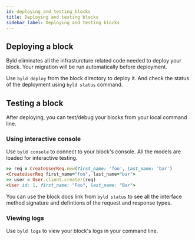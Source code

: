 ```yaml
---
id: deploying_and_testing_blocks
title: Deploying and testing blocks
sidebar_label: Deploying and testing blocks
---
```

## Deploying a block

Byld eliminates all the infrasturcture related code needed to deploy your
block. Your migration will be run automatically before
deployment.

Use `byld deploy` from the block directory to deploy it. And check the status
of the deployment using `byld status` command.


## Testing a block

After deploying, you can test/debug your blocks from your local command line.

### Using interactive console

Use `byld console` to connect to your block's console. All the models are
loaded for interactive testing.

```ruby
>> req = CreateUserReq.new(first_name: 'foo', last_name: 'bar')
<CreateUserReq first_name="foo", last_name="bar">
>> user = User.client.create!(req)
<User id: 1, first_name: "Foo", last_name: "Bar">
```

You can use the block docs link from `byld status` to see all the interface method signature and defintions of the request and response types.

### Viewing logs

Use `byld logs` to view your block's logs in your command line.
